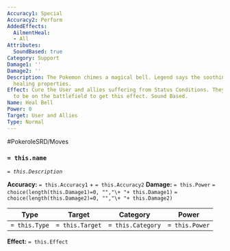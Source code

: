 ```yaml
---
Accuracy1: Special
Accuracy2: Perform
AddedEffects:
  AilmentHeal:
  - All
Attributes:
  SoundBased: true
Category: Support
Damage1: ''
Damage2: ''
Description: The Pokemon chimes a magical bell. Legend says the soothing sound has
  healing properties.
Effect: Cure the User and allies suffering from Status Conditions. They don't need
  to be on the battlefield to get this effect. Sound Based.
Name: Heal Bell
Power: 0
Target: User and Allies
Type: Normal
---
```


#PokeroleSRD/Moves

### `= this.name`
*`= this.Description`*

**Accuracy:** `= this.Accuracy1` + `= this.Accuracy2`
**Damage:** `= this.Power` `= choice(length(this.Damage1)=0, "","\+ "+ this.Damage1)` `= choice(length(this.Damage2)=0, "","\+ "+ this.Damage2)`

| Type          | Target          | Category          | Power          |
| ------------- | --------------- | ----------------  | -------------- |
| `= this.Type` | `= this.Target` | `= this.Category` | `= this.Power` | 

**Effect:** `= this.Effect`